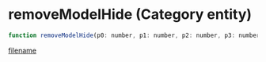 # removeModelHide (Category entity)

```js
function removeModelHide(p0: number, p1: number, p2: number, p3: number, p4: number, p5: number): void
```

[filename](removeModelHide_m.md ':include')